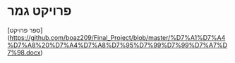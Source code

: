# פרויקט גמר 


[ספר פרויקט] (https://github.com/boaz209/Final_Project/blob/master/%D7%A1%D7%A4%D7%A8%20%D7%A4%D7%A8%D7%95%D7%99%D7%99%D7%A7%D7%98.docx)
